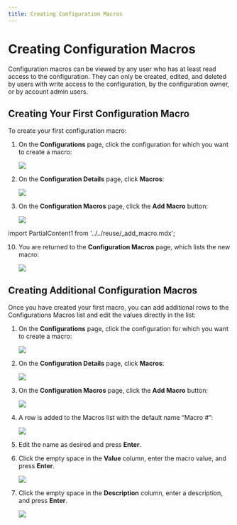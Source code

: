 ```yaml
---
title: Creating Configuration Macros
---
```


# Creating Configuration Macros

Configuration macros can be viewed by any user who has at least read access to the configuration. They can only be created, edited, and deleted by users with write access to the configuration, by the configuration owner, or by account admin users.

## Creating Your First Configuration Macro

To create your first configuration macro:

1. On the **Configurations** page, click the configuration for which you want to create a macro:
   
   ![](/img/Configuration-Select.png)
2. On the **Configuration Details** page, click **Macros**:

   ![](/img/Configuration-Macros1.png)
3. On the **Configuration Macros** page, click the **Add Macro** button:

   ![](/img/Configuration-Macro-Add.png)

import PartialContent1 from '../../reuse/_add_macro.mdx';

<PartialContent1 name="add_macro" />

10.  You are returned to the **Configuration Macros** page, which lists the new macro:

     ![](/img/Configuration-Macro-Added.png)

## Creating Additional Configuration Macros

Once you have created your first macro, you can add additional rows to the Configurations Macros list and edit the values directly in the list:

1. On the **Configurations** page, click the configuration for which you want to create a macro:
   
   ![](/img/Configuration-Select.png)
2. On the **Configuration Details** page, click **Macros**:

   ![](/img/Configuration-Macros2.png)
3. On the **Configuration Macros** page, click the **Add Macro** button:

   ![](/img/Configuration-Macro-Add2.png)

3. A row is added to the Macros list with the default name “Macro #”:

    ![](/img/Add-Another-Macro.png)

4. Edit the name as desired and press **Enter**.
5. Click the empty space in the **Value** column, enter the macro value, and press **Enter**.

    ![](/img/Add-Macro-Value.png)

6. Click the empty space in the **Description** column, enter a description, and press **Enter**.

    ![](/img/Add-Macro-Description.png)
